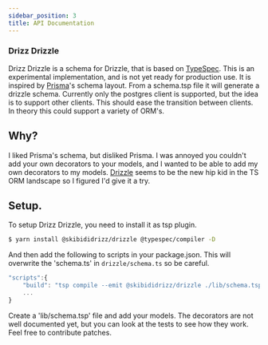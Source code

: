 ```yaml
---
sidebar_position: 3
title: API Documentation
---
```

### Drizz Drizzle

Drizz Drizzle is a schema for Drizzle, that is based on [TypeSpec](https://typespec.io). This is an experimental implementation, and is not yet ready for production use. It is inspired by [Prisma](https://prisma.io)'s schema layout. From a schema.tsp file it
will generate a drizzle schema. Currently only the postgres client is supported, but the idea is to support other clients. This should ease the transition between clients. In theory this could support a variety of ORM's.

## Why?

I liked Prisma's schema, but disliked Prisma. I was annoyed you couldn't add your own decorators to your models, and I wanted to be able to add my own decorators to my models. [Drizzle](https://orm.drizzle.team/) seems to be the new hip kid in the TS ORM landscape so I figured I'd give it a try.

## Setup.

To setup Drizz Drizzle, you need to install it as tsp plugin.

```sh
$ yarn install @skibididrizz/drizzle @typespec/compiler -D
```

And then add the following to scripts in your package.json. This will overwrite the 'schema.ts' in `drizzle/schema.ts` so be careful.

```js package.json
"scripts":{
    "build": "tsp compile --emit @skibididrizz/drizzle ./lib/schema.tsp --option \"@skibididrizz/drizzle.emitter-output-dir={project-root}/drizzle\"",
    ...
}
```

Create a 'lib/schema.tsp' file and add your models. The decorators are not well documented yet, but you can look at the tests to see how they work. Feel free to contribute patches.

##
